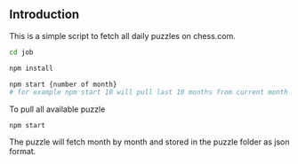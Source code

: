 ## Introduction
This is a simple script to fetch all daily puzzles on chess.com. 


```sh
cd job

npm install

npm start {number of month}
# for example npm start 10 will pull last 10 months from current month

```

To pull all available puzzle

```
npm start
```

The puzzle will fetch month by month and stored in the puzzle folder as json format.

